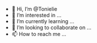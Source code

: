 - 👋 Hi, I’m @Tonielie
- 👀 I’m interested in ...
- 🌱 I’m currently learning ...
- 💞️ I’m looking to collaborate on ...
- 📫 How to reach me ...

<!---
Tonielie/Tonielie is a ✨ special ✨ repository because its `README.md` (this file) appears on your GitHub profile.
You can click the Preview link to take a look at your changes.
--->
